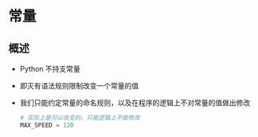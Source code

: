 # 常量

## 概述

+ Python 不持支常量
+ 即灭有语法规则限制改变一个常量的值
+ 我们只能约定常量的命名规则，以及在程序的逻辑上不对常量的值做出修改

  ```py
  # 实际上是可以改变的。只能逻辑上不做修改
  MAX_SPEED = 120
  ```
